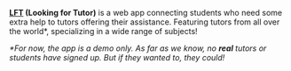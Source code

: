 **[LFT](https://looking-for-tutor.herokuapp.com) (Looking for Tutor)** is a web app connecting students who need some extra help to tutors offering their assistance. Featuring tutors from all over the world\*, specializing in a wide range of subjects!

_\*For now, the app is a demo only. As far as we know, no **real** tutors or students have signed up. But if they wanted to, they could!_
